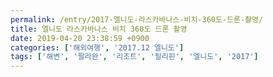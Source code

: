 ```yaml
---
permalink: /entry/2017-엘니도-라스카바나스-비치-360도-드론-촬영/
title: 엘니도 라스카바나스 비치 360도 드론 촬영
date: 2019-04-20 23:38:59 +0900
categories: ['해외여행', '2017.12 엘니도']
tags: ['해변', '팔라완', '리조트', '필리핀', '엘니도', '2017']
---
```





